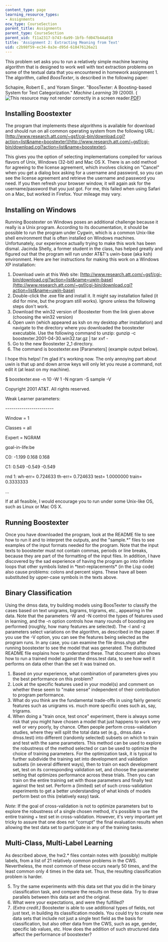 ```yaml
---
content_type: page
learning_resource_types:
- Assignments
ocw_type: CourseSection
parent_title: Assignments
parent_type: CourseSection
parent_uid: f11a2317-b743-6a99-1bfb-fd047b44a018
title: 'Assignment 2: Extracting Meaning from Text'
uid: c2b98f59-ec34-8a3e-d95d-618476126a21
---
```


This problem set asks you to run a relatively simple machine learning algorithm that is designed to work well with text extraction problems on some of the textual data that you encountered in homework assignment 1. The algorithm, called _BoosTexter_, is described in the following paper:

Schapire, Robert E., and Yoram Singer. "BoosTexter: A Boosting-based System for Text Categorization." _Machine Learning_ 39 (2000). (![This resource may not render correctly in a screen reader.](/images/inacessible.gif)[PDF](http://www.cis.upenn.edu/~mkearns/finread/boostexter.pdf))

Installing Boostexter
---------------------

The program that implements these algorithms is available for download and should run on all common operating system from the following URL: [http://www.research.att.com/~gsf/cgi-bin/download.cgi?action=list&name=boostexter](http://www.research.att.com/~gsf/cgi-bin/download.cgi?action=list&name=boostexter).

This gives you the option of selecting implementations compiled for various flavors of Unix, Windows (32-bit) and Mac OS X. There is an odd method for agreeing to the license agreement, which involves clicking on "Cancel" when you get a dialog box asking for a username and password, so you can see the license agreement and retrieve the username and password you need. If you then refresh your browser window, it will again ask for the username/password that you just got. For me, this failed when using Safari on a Mac, but worked in Firefox. Your mileage may vary.

Installing on Windows
---------------------

Running Boostexter on Windows poses an additional challenge because it really is a Unix program. According to its documentation, it should be possible to run the program under Cygwin, which is a common Unix-like shell environment that is often installed on Windows machines. Unfortunately, our experience actually trying to make this work has been dismal. Jacinda Shelly, a former student in the class, has helped greatly and figured out that the program will run under AT&T's uwin-base (aka ksh) environment. Here are her instructions for making this work on a Windows XP installation:

1.  Download uwin at this Web site: [http://www.research.att.com/~gsf/cgi-bin/download.cgi?action=list&name=uwin-base](http://www.research.att.com/~gsf/cgi-bin/download.cgi?action=list&name=uwin-base)
2.  Double-click the .exe file and install it. It might say installation failed (it did for mine, but the program still works). Ignore unless the following steps don't work.
3.  Download the win32 version of Boostexter from the link given above (choosing the win32 version)
4.  Open uwin (which appeared as ksh on my desktop after installation) and navigate to the directory where you downloaded the boostexter executable. Use the following command to unzip: gunzip -c boostexter.2001-04-30.win32.tar.gz | tar xvf -
5.  Go to the new Boostexter 2\_1 directory.
6.  The command is boostexter.exe \[Parameters\] (example output below).

I hope this helps! I'm glad it's working now. The only annoying part about uwin is that up and down arrow keys will only let you reuse a command, not edit it (at least on my machine).

$ boostexter.exe -n 10 -W 1 -N ngram -S sample -V

Copyright 2001 AT&T. All rights reserved.

Weak Learner parameters:

\------------------------

Window = 1

Classes = all

Expert = NGRAM

goal-in-life:be

C0: -1.199 0.168 0.168

C1: 0.549 -0.549 -0.549

rnd 1: wh-err= 0.724633 th-err= 0.724633 test= 1.0000000 train= 0.3333333

...

If at all feasible, I would encourage you to run under some Unix-like OS, such as Linux or Mac OS X.

Running Boostexter
------------------

Once you have downloaded the program, look at the README file to see how to run it and to interpret the outputs, and the "sample.\*" files to see examples of the input formats needed for the program. Note that the input texts to boostexter must not contain commas, periods or line breaks, because they are part of the formatting of the input files. In addition, I have discovered by the sad experience of having the program go into infinite loops that other symbols listed in \*text-replacements\* (in the Lisp code) also cause problems: colons and percent signs. These have all been substituted by upper-case symbols in the texts above.

Binary Classification
---------------------

Using the dmss data, try building models using BoosTexter to classify the cases based on text unigrams, bigrams, trigrams, etc., appearing in the data. Note that the parameters -W and -N control the types of features used in learning, and the -n option controls how many rounds of boosting are performed (roughly, how many features are selected). The -l and -z parameters select variations on the algorithm, as described in the paper. If you use the -V option, you can see the features being selected as the program runs. In any case, you can examine the file dmss.shyp after running boostexter to see the model that was generated. The distributed README file explains how to understand these. That document also shows how to run a trained model against the dmss.test data, to see how well it performs on data other than the set it was trained on.

1.  Based on your experience, what combination of parameters gives you the best performance on this problem?
2.  Look at the specific features used in your model(s) and comment on whether these seem to "make sense" independent of their contribution to program performance.
3.  What do you think are the fundamental trade-offs in using fairly generic features such as unigrams vs. much more specific ones such as, say, trigrams.
4.  When doing a "train once, test once" experiment, there is always some risk that you might have chosen a model that just happens to work very well or very poorly, by chance. Often people perform cross-validation studies, where they will split the total data set (e.g., dmss.data + dmss.test) into different (randomly selected) subsets on which to train and test with the same parameters. This method can be used to explore the robustness of the method selected or can be used to optimize the choice of training parameters. For the optimization task, it is typical to further subdivide the training set into development and validation subsets (in several different ways), then to train on each development set, test on its corresponding validation set, and choose the parameter setting that optimizes performance across these trials. Then you can train on the entire training set with those parameters and finally test against the test set. Perform a (limited) set of such cross-validation experiments to get a better understanding of what kinds of models perform best on this (relatively easy) task.

_Note_: If the goal of cross-validation is not to optimize parameters but to explore the robustness of a single chosen method, it's possible to use the entire training + test set in cross-validation. However, it's very important yet tricky to assure that one does not "corrupt" the final evaluation results when allowing the test data set to participate in any of the training tasks.

Multi-Class, Multi-Label Learning
---------------------------------

As described above, the hw2.\* files contain notes with (possibly) multiple labels, from a list of 21 relatively common problems in the CWS. Nevertheless, the most common of these occurs nearly 50 times, and the least common only 4 times in the data set. Thus, the resulting classification problem is harder.

5.  Try the same experiments with this data set that you did in the binary classification task, and compare the results on these data. Try to draw parallels between this data set and the original.
6.  What were your expectations, and were they fulfilled?
7.  _(Extra credit.)_ Boostexter is able to use additional types of fields, not just text, in building its classification models. You could try to create new data sets that include not just a single text field as the basis for classification, but also other data from the CWS, such as age, gender, specific lab values, etc. How does the addition of such structured data affect the performance of boostexter?